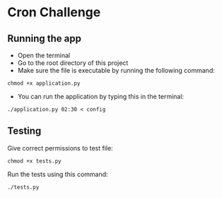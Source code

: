 # Cron Challenge
## Running the app
- Open the terminal
- Go to the root directory of this project
- Make sure the file is executable by running the following command:

`chmod +x application.py`

- You can run the application by typing this in the terminal:

 `./application.py 02:30 < config`
 
 ## Testing
 Give correct permissions to test file:
 
 `chmod +x tests.py`
 
 Run the tests using this command:
 
 `./tests.py`